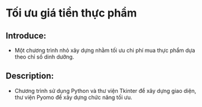 # Tối ưu giá tiền thực phẩm
## Introduce:
 - Một chương trình nhỏ xây dựng nhằm tối ưu chi phí mua thực phẩm dựa theo chỉ số dinh dưỡng.
## Description:
 - Chương trình sử dụng Python và thư viện Tkinter để xây dựng giao diện, thư viện Pyomo để xây dựng chức năng tối ưu. 
## 
